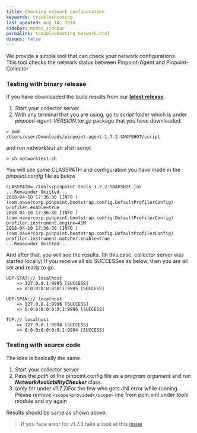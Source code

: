 ```yaml
---
title: Checking network configuration 
keywords: troubleshooting
last_updated: Aug 14, 2018
sidebar: mydoc_sidebar
permalink: troubleshooting_network.html
disqus: false
---
```


We provide a simple tool that can check your network configurations.  
This tool checks the network status between Pinpoint-Agent and Pinpoint-Collector

### Testing with binary release

If you have downloaded the build results from our [**latest release**](https://github.com/naver/pinpoint/releases/latest). 

1. Start your collector server
2. With any terminal that you are using, go to *script* folder which is under *pinpoint-agent-VERSION.tar.gz* package that you have downloaded.

````
> pwd
/Users/user/Downloads/pinpoint-agent-1.7.2-SNAPSHOT/script
````
and run *networktest.sh* shell script
````
> sh networktest.sh
````

You will see some CLASSPATH and configuration you have made in the *pinpoint.config* file as below
````
CLASSPATH=./tools/pinpoint-tools-1.7.2-SNAPSHOT.jar
...Remainder Omitted...
2018-04-10 17:36:30 [INFO ](com.navercorp.pinpoint.bootstrap.config.DefaultProfilerConfig) profiler.enable=true
2018-04-10 17:36:30 [INFO ](com.navercorp.pinpoint.bootstrap.config.DefaultProfilerConfig) profiler.instrument.engine=ASM
2018-04-10 17:36:30 [INFO ](com.navercorp.pinpoint.bootstrap.config.DefaultProfilerConfig) profiler.instrument.matcher.enable=true
...Remainder Omitted...
````

And after that, you will see the results. (In this case, collector server was started locally)
If you receive all six SUCCESSes as below, then you are all set and ready to go.

````
UDP-STAT:// localhost
    => 127.0.0.1:9995 [SUCCESS]
    => 0:0:0:0:0:0:0:1:9995 [SUCCESS]

UDP-SPAN:// localhost
    => 127.0.0.1:9996 [SUCCESS]
    => 0:0:0:0:0:0:0:1:9996 [SUCCESS]

TCP:// localhost
    => 127.0.0.1:9994 [SUCCESS]
    => 0:0:0:0:0:0:0:1:9994 [SUCCESS]
```` 

### Testing with source code

The idea is basically the same. 

1. Start your collector server
2. Pass the *path* of the pinpoint.config file as a *program argument* and run ***NetworkAvailabilityChecker*** class.
3. (only for under v1.7.2)For the few who gets JNI error while running. Please remove ````<scope>provided</scope>```` line from pom.xml under *tools* module and try again

Results should be same as shown above.

 >  If you face error for v1.7.3 take a look at this [issue](https://github.com/naver/pinpoint/issues/4668)